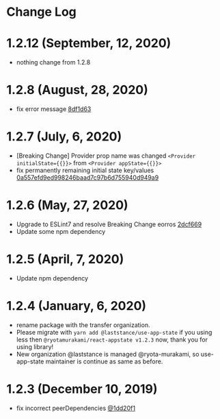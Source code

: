 # Change Log

# 1.2.12 (September, 12, 2020)

- nothing change from 1.2.8

# 1.2.8 (August, 28, 2020)

- fix error message [8df1d63](https://github.com/laststance/use-app-state/commit/8df1d630591145ffea124419077adf16e55d162d)

# 1.2.7 (July, 6, 2020)

- [Breaking Change] Provider prop name was changed `<Provider initialState={{}}>` from `<Provider appState={{}}>`
- fix permanently remaining initial state key/values [0a557efd9ed998246baad7c97b6d755940d949a9](https://github.com/laststance/use-app-state/commit/0a557efd9ed998246baad7c97b6d755940d949a9)

# 1.2.6 (May, 27, 2020)

- Upgrade to ESLint7 and resolve Breaking Change eorros [2dcf669](https://github.com/laststance/use-app-state/commit/2dcf6698234919e1b07aaec0f703d142aa84ed31)
- Update some npm dependency

# 1.2.5 (April, 7, 2020)

- Update npm dependency

# 1.2.4 (January, 6, 2020)

- rename package with the transfer organization.
- Please migrate with `yarn add @laststance/use-app-state` if you using less then `@ryotamurakami/react-appstate v1.2.3` now, thank you for using library!
- New organization @laststance is managed @ryota-murakami, so use-app-state maintainer is continue as same as before.

# 1.2.3 (December 10, 2019)

- fix incorrect peerDependencies [@1dd20f1](https://github.com/ryota-murakami/react-appstate/commit/1dd20f12404bd5596ab31bbb865956d2723c0878)
